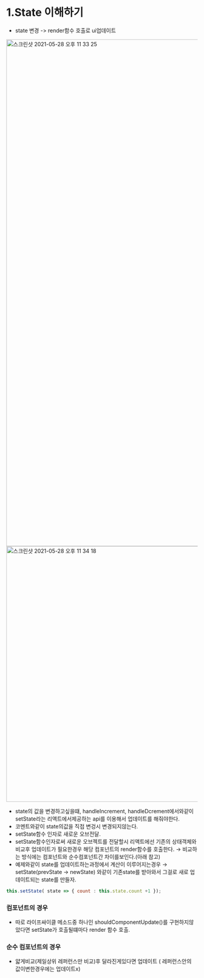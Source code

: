 # 1.State 이해하기
-  state 변경 -> render함수 호출로 ui업데이트

<img width="1334" alt="스크린샷 2021-05-28 오후 11 33 25" src="https://user-images.githubusercontent.com/58588011/119999814-1c7d1780-c00d-11eb-943e-222cc4c73579.png">
<img width="673" alt="스크린샷 2021-05-28 오후 11 34 18" src="https://user-images.githubusercontent.com/58588011/119999943-446c7b00-c00d-11eb-855d-742c8059a229.png">

- state의 값을 변경하고싶을떄, handleIncrement, handleDcrement에서와같이 setState라는 리액트에서제공하는 api를 이용해서 업데이트를 해줘야한다.
- 코멘트와같이 state의값을 직접 변겅시 변경되지않는다.
- setState함수 인자로 새로운 오브전달.
- setState함수인자로써 새로운 오브젝트를 전달할시 리액트에선 기존의 상태객체와 비교후 업데이트가 필요한경우 해당 컴포넌트의 render함수를 호출한다.
→ 비교하는 방식에는 컴포넌트와 순수컴포넌트간 차이를보인다.(아래 참고)
- 예제와같이 state를 업데이트하는과정에서 계산이 이루어지는경우
→ setState(prevState → newState) 와같이 기존state를 받아와서 그걸로 새로 업데이트되는 state를 만들자.
```js
this.setState( state => { count : this.state.count +1 });
```

### 컴포넌트의 경우
- 따로 라이프싸이클 메소드중 하나인 shouldComponentUpdate()를 구현하지않았다면 setState가 호출될떄마다 render 함수 호출.



### 순수 컴포넌트의 경우
 - 얇게비교(제일상위 레퍼런스만 비교)후 달라진게있다면 업데이트 ( 레퍼런스안의 값이변한경우에는 업데이트x)
 




